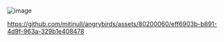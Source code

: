 ![image](https://github.com/mitinull/angrybirds/assets/80200060/617dc7bd-4f1e-4d5b-9c4e-c2bedc697748)


https://github.com/mitinull/angrybirds/assets/80200060/eff6903b-b891-4d9f-963a-329b1e408478

